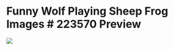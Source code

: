 <!--
id: 1104039438
link: http://tumblr.atmos.org/post/1104039438/funny-wolf-playing-sheep-frog-images-223570
slug: funny-wolf-playing-sheep-frog-images-223570
date: Sat Sep 11 2010 11:39:27 GMT-0700 (PDT)
publish: 2010-09-011
tags: 
title: Funny Wolf Playing Sheep Frog Images # 223570 Preview
-->


Funny Wolf Playing Sheep Frog Images # 223570 Preview
=====================================================

![](http://25.media.tumblr.com/tumblr_l8lihrvrlX1qz4sngo1_400.jpg)

